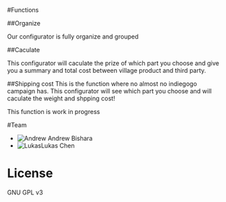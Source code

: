 #Functions

##Organize

Our configurator is fully organize and grouped

##Caculate

This configurator will caculate the prize of which part you choose and give you a summary and total cost between village product and third party.

##Shipping cost
This is the function where no almost no indiegogo campaign has. This configurator will see which part you choose and will caculate the weight and shpping cost!

This function is work in progress

#Team

- ![Andrew](https://avatars2.githubusercontent.com/u/1152417?v=3&s=80) Andrew Bishara
- ![Lukas](//lh3.googleusercontent.com/-cFhBtGfTo4g/AAAAAAAAAAI/AAAAAAAAAOI/wYcw7kC62bE/s120-c/photo.jpg)Lukas Chen

# License
GNU GPL v3

